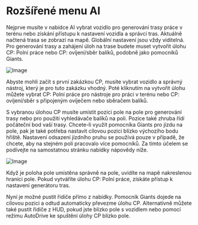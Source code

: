 # Rozšířené menu AI


Nejprve musíte v nabídce AI vybrat vozidlo pro generování trasy práce v terénu nebo získání přístupu k nastavení vozidla a správci tras.
Aktuálně načtená trasa se zobrazí na mapě.
Globální nastavení jsou vždy viditelná.
Pro generování trasy a zahájení úloh na trase budete muset vytvořit úlohu CP: Polní práce nebo CP: ovíjení/sběr balíků, podobně jako pomocníků Giants.


![Image](assets/startjobmenuhelp_0_0_1024_895.png)


Abyste mohli začít s první zakázkou CP, musíte vybrat vozidlo a správný nástroj, který je pro tuto zakázku vhodný.
Poté kliknutím na vytvořit úlohu můžete vybrat CP: Polní práce pro nástroje pro práci v terénu nebo CP: ovíjení/sběr
s připojeným ovíječem nebo sběračem balíků.



S vybranou úlohou CP musíte umístit pozici pole na pole pro generování trasy nebo pro použití vyhledávače balíků na poli.
Pozice také zhruba řídí počáteční bod vaší trasy.
Chcete-li využít pomocníka Giants pro jízdu na pole, pak je také potřeba nastavit cílovou pozici blízko výchozího bodu hřiště.
Nastavení odsazení jízdního pruhu se používá pouze v případě, že chcete, aby na stejném poli pracovalo více pomocníků. Za tímto účelem se podívejte na samostatnou stránku nabídky nápovědy níže.


![Image](assets/readyjobmenuhelp_0_0_765_510.png)


Když je poloha pole umístěna správně na pole, uvidíte na mapě nakreslenou hranici pole.
Pokud vytváříte úlohu CP: Polní práce, získáte přístup k nastavení generátoru tras.



Nyní je možné pustit řidiče přímo z nabídky. Pomocník Giants dojede na cílovou pozici a odtud automaticky převezme úlohu CP.
Alternativně můžete také pustit řidiče z HUD, pokud jste blízko pole s vozidlem nebo pomocí režimu AutoDrive ke spuštění úlohy CP blízko pole.


